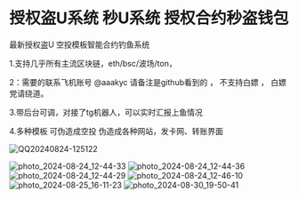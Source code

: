 # 授权盗U系统 秒U系统 授权合约秒盗钱包

最新授权盗U 空投模板智能合约钓鱼系统

1.支持几乎所有主流区块链，eth/bsc/波场/ton，


2：需要的联系飞机账号 @aaakyc 请备注是github看到的 ， 不支持白嫖 ， 白嫖党请绕道。



3.带后台可调，对接了tg机器人，可以实时汇报上鱼情况


4.多种模板 可伪造成空投 伪造成各种网站，发卡网、转账界面

![QQ20240824-125122](https://github.com/user-attachments/assets/0bb0dd23-bedc-4a08-897a-4d8a2cb3672d)



![photo_2024-08-24_12-44-33](https://github.com/user-attachments/assets/15fe53e1-01b5-4df5-ab33-ac0dc4113103)
![photo_2024-08-24_12-44-36](https://github.com/user-attachments/assets/3acb5eea-27f1-44e6-a400-842a8c6bb1ec)
![photo_2024-08-24_12-44-29](https://github.com/user-attachments/assets/6ba62ffe-acdf-464b-b4fa-2791d8c3834b)
![photo_2024-08-24_12-46-10](https://github.com/user-attachments/assets/bbd1e17c-aad3-44da-a377-b791216b0c29)
![photo_2024-08-25_16-11-23](https://github.com/user-attachments/assets/36ab8292-2a19-4341-99cc-a569d8fa529a)
![photo_2024-08-30_19-50-41](https://github.com/user-attachments/assets/6c110f59-0ef1-464b-a1c5-acf1142e7686)




